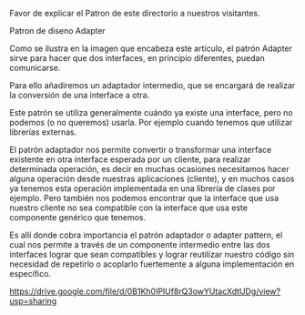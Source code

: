 Favor de explicar el Patron de este directorio a nuestros visitantes.


Patron de diseno Adapter

Como se ilustra en la imagen que encabeza este artículo, el patrón Adapter sirve para hacer que dos interfaces, en principio diferentes, puedan comunicarse.

Para ello añadiremos un adaptador intermedio, que se encargará de realizar la conversión de una interface a otra.

Este patrón se utiliza generalmente cuándo ya existe una interface, pero no podemos (o no queremos) usarla. Por ejemplo cuando tenemos que utilizar librerías externas.

El patrón adaptador nos permite convertir o transformar una interface existente en otra interface esperada por un cliente, para realizar determinada operación, es decir en muchas ocasiones necesitamos hacer alguna operación desde nuestras aplicaciones (cliente), y en muchos casos ya tenemos esta operación implementada en una librería de clases por ejemplo. Pero también nos podemos encontrar que la interface que usa nuestro cliente no sea compatible con la interface que usa este componente genérico que tenemos.

Es allí donde cobra importancia el patrón adaptador o adapter pattern, el cual nos permite a través de un componente intermedio entre las dos interfaces lograr que sean compatibles y lograr reutilizar nuestro código sin necesidad de repetirlo o acoplarlo fuertemente a alguna implementación en específico.

https://drive.google.com/file/d/0B1Kh0IPlUf8rQ3owYUtacXdtUDg/view?usp=sharing

